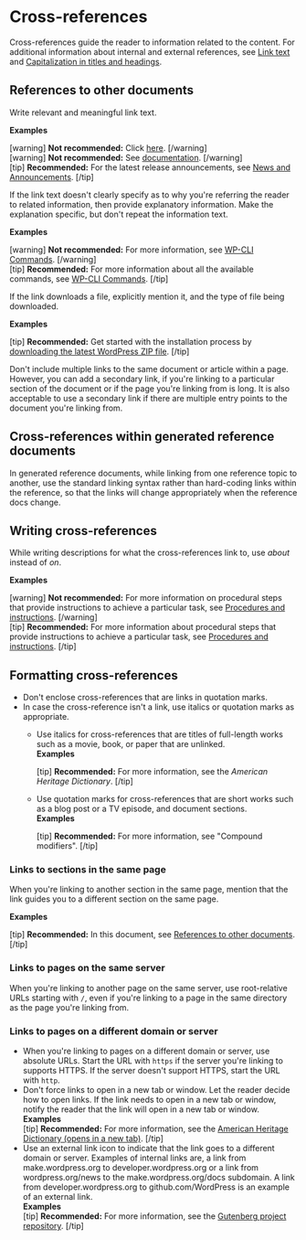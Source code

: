 # Cross-references

Cross-references guide the reader to information related to the content. For additional information about internal and external references, see [Link text](https://make.wordpress.org/docs/style-guide/linking/link-text/) and [Capitalization in titles and headings](https://make.wordpress.org/docs/style-guide/language-grammar/capitalization/#capitalization-in-titles-and-headings).

## References to other documents

Write relevant and meaningful link text.

**Examples**  

[warning] **Not recommended:** Click [here](https://wordpress.org/news/). [/warning]  
[warning] **Not recommended:** See [documentation](https://wordpress.org/support/). [/warning]  
[tip] **Recommended:** For the latest release announcements, see [News and Announcements](https://wordpress.org/news/).  [/tip]  

If the link text doesn't clearly specify as to why you're referring the reader to related information, then provide explanatory information. Make the explanation specific, but don't repeat the information text.

**Examples**  

[warning] **Not recommended:** For more information, see [WP-CLI Commands](https://developer.wordpress.org/cli/commands/). [/warning]  
[tip] **Recommended:** For more information about all the available commands, see [WP-CLI Commands](https://developer.wordpress.org/cli/commands/). [/tip]  

If the link downloads a file, explicitly mention it, and the type of file being downloaded.

**Examples**  

[tip] **Recommended:** Get started with the installation process by [downloading the latest WordPress ZIP file](https://wordpress.org/latest.zip). [/tip]  

Don't include multiple links to the same document or article within a page. However, you can add a secondary link, if you're linking to a particular section of the document or if the page you're linking from is long. It is also acceptable to use a secondary link if there are multiple entry points to the document you're linking from.

## Cross-references within generated reference documents

In generated reference documents, while linking from one reference topic to another, use the standard linking syntax rather than hard-coding links within the reference, so that the links will change appropriately when the reference docs change.

## Writing cross-references

While writing descriptions for what the cross-references link to, use *about* instead of *on*.

**Examples**  

[warning] **Not recommended:** For more information on procedural steps that provide instructions to achieve a particular task, see [Procedures and instructions](https://make.wordpress.org/docs/style-guide/formatting/procedures/). [/warning]  
[tip] **Recommended:** For more information about procedural steps that provide instructions to achieve a particular task, see [Procedures and instructions](https://make.wordpress.org/docs/style-guide/formatting/procedures/). [/tip]  

## Formatting cross-references

- Don't enclose cross-references that are links in quotation marks.
- In case the cross-reference isn't a link, use italics or quotation marks as appropriate.
  - Use italics for cross-references that are titles of full-length works such as a movie, book, or paper that are unlinked.  
    **Examples**  

    [tip] **Recommended:** For more information, see the *American Heritage Dictionary*. [/tip]  

  - Use quotation marks for cross-references that are short works such as a blog post or a TV episode, and document sections.  
    **Examples**  

    [tip] **Recommended:** For more information, see "Compound modifiers". [/tip]  

### Links to sections in the same page

When you're linking to another section in the same page, mention that the link guides you to a different section on the same page.

**Examples**  

[tip] **Recommended:** In this document, see [References to other documents](#). [/tip]  

### Links to pages on the same server

When you're linking to another page on the same server, use root-relative URLs starting with `/`, even if you're linking to a page in the same directory as the page you're linking from.

### Links to pages on a different domain or server

- When you're linking to pages on a different domain or server, use absolute URLs. Start the URL with `https` if the server you're linking to supports HTTPS. If the server doesn't support HTTPS, start the URL with `http`.
- Don't force links to open in a new tab or window. Let the reader decide how to open links. If the link needs to open in a new tab or window, notify the reader that the link will open in a new tab or window.  
**Examples**  
[tip] **Recommended:** For more information, see the [American Heritage Dictionary (opens in a new tab)](https://ahdictionary.com/). [/tip]  
- Use an external link icon to indicate that the link goes to a different domain or server. Examples of internal links are, a link from make.wordpress.org to developer.wordpress.org or a link from wordpress.org/news to the make.wordpress.org/docs subdomain. A link from developer.wordpress.org to github.com/WordPress is an example of an external link.  
**Examples**  
[tip] **Recommended:** For more information, see the [Gutenberg project repository](https://github.com/WordPress/gutenberg). [/tip]  
